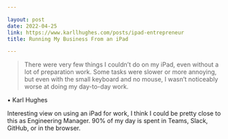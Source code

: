 ```yaml
---

layout: post
date: 2022-04-25
link: https://www.karllhughes.com/posts/ipad-entrepreneur
title: Running My Business From an iPad

---
```


> There were very few things I couldn’t do on my iPad, even without a lot of preparation work. Some tasks were slower or more annoying, but even with the small keyboard and no mouse, I wasn’t noticeably worse at doing my day-to-day work.

• Karl Hughes

Interesting view on using an iPad for work, I think I could be pretty close to this as Engineering Manager.  90% of my day is spent in Teams, Slack, GitHub, or in the browser.